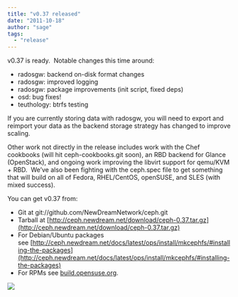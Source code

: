 ```yaml
---
title: "v0.37 released"
date: "2011-10-18"
author: "sage"
tags: 
  - "release"
---
```


v0.37 is ready.  Notable changes this time around:

- radosgw: backend on-disk format changes
- radosgw: improved logging
- radosgw: package improvements (init script, fixed deps)
- osd: bug fixes!
- teuthology: btrfs testing

If you are currently storing data with radosgw, you will need to export and reimport your data as the backend storage strategy has changed to improve scaling.

Other work not directly in the release includes work with the Chef cookbooks (will hit ceph-cookbooks.git soon), an RBD backend for Glance (OpenStack), and ongoing work improving the libvirt support for qemu/KVM + RBD.  We’ve also been fighting with the ceph.spec file to get something that will build on all of Fedora, RHEL/CentOS, openSUSE, and SLES (with mixed success).

You can get v0.37 from:

- Git at git://github.com/NewDreamNetwork/ceph.git
- Tarball at [http://ceph.newdream.net/download/ceph-0.37.tar.gz](http://ceph.newdream.net/download/ceph-0.37.tar.gz)
- For Debian/Ubuntu packages see [http://ceph.newdream.net/docs/latest/ops/install/mkcephfs/#installing-the-packages](http://ceph.newdream.net/docs/latest/ops/install/mkcephfs/#installing-the-packages)
- For RPMs see [build.opensuse.org](https://build.opensuse.org/package/show?package=ceph&project=home:liewegas).

![](http://track.hubspot.com/__ptq.gif?a=268973&k=14&bu=http://ceph.com&r=http://ceph.com/releases/v0-37-released/&bvt=rss&p=wordpress)
